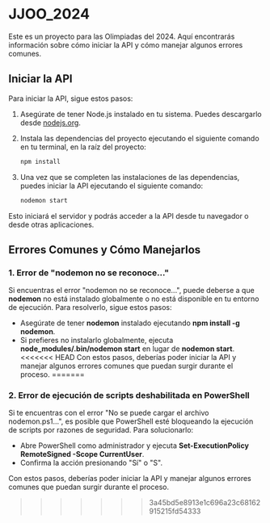 # JJOO_2024

Este es un proyecto para las Olimpiadas del 2024. Aquí encontrarás información sobre cómo iniciar la API y cómo manejar algunos errores comunes.

## Iniciar la API

Para iniciar la API, sigue estos pasos:

1. Asegúrate de tener Node.js instalado en tu sistema. Puedes descargarlo desde [nodejs.org](https://nodejs.org/).

2. Instala las dependencias del proyecto ejecutando el siguiente comando en tu terminal, en la raíz del proyecto:
   
   ```bash
   npm install
3. Una vez que se completen las instalaciones de las dependencias, puedes iniciar la API ejecutando el siguiente comando:
   ```bash
   nodemon start
Esto iniciará el servidor y podrás acceder a la API desde tu navegador o desde otras aplicaciones.
## Errores Comunes y Cómo Manejarlos
### 1. Error de "nodemon no se reconoce..."
Si encuentras el error "nodemon no se reconoce...", puede deberse a que **nodemon** no está instalado globalmente o no está disponible en tu entorno de ejecución. Para resolverlo, sigue estos pasos:

+ Asegúrate de tener **nodemon** instalado ejecutando **npm install -g nodemon**.
+ Si prefieres no instalarlo globalmente, ejecuta **node_modules/.bin/nodemon start** en lugar de **nodemon start**.
<<<<<<< HEAD
Con estos pasos, deberías poder iniciar la API y manejar algunos errores comunes que puedan surgir durante el proceso.
=======

### 2. Error de ejecución de scripts deshabilitada en PowerShell
Si te encuentras con el error "No se puede cargar el archivo nodemon.ps1...", es posible que PowerShell esté bloqueando la ejecución de scripts por razones de seguridad. Para solucionarlo:
+ Abre PowerShell como administrador y ejecuta **Set-ExecutionPolicy RemoteSigned -Scope CurrentUser**.
+ Confirma la acción presionando "Sí" o "S".

Con estos pasos, deberías poder iniciar la API y manejar algunos errores comunes que puedan surgir durante el proceso.  
>>>>>>> 3a45bd5e8913e1c696a23c68162915215fd54333
